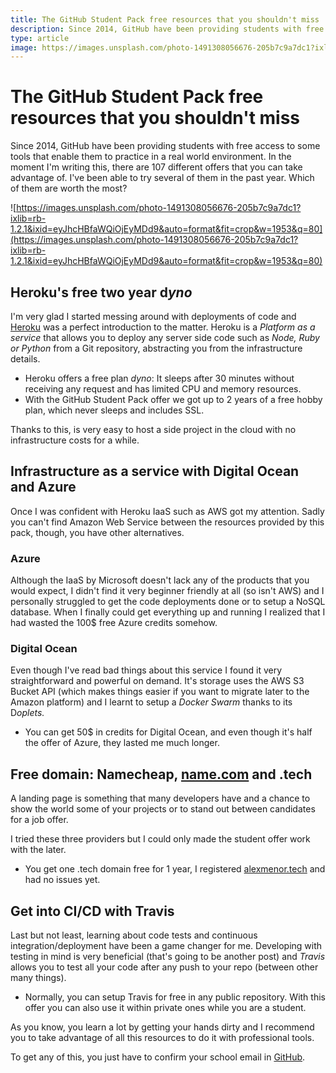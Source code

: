 ```yaml
---
title: The GitHub Student Pack free resources that you shouldn't miss
description: Since 2014, GitHub have been providing students with free access to some tools that enable them to practice in a real world environment. In the moment I'm writing this, there are 107 different offers that you can take advantage of.
type: article
image: https://images.unsplash.com/photo-1491308056676-205b7c9a7dc1?ixlib=rb-1.2.1&ixid=eyJhcHBfaWQiOjEyMDd9&auto=format&fit=crop&w=1953&q=80
---
```


# The GitHub Student Pack free resources that you shouldn't miss

Since 2014, GitHub have been providing students with free access to some tools that enable them to practice in a real world environment. In the moment I'm writing this, there are 107 different offers that you can take advantage of. I've been able to try several of them in the past year. Which of them are worth the most? 

![https://images.unsplash.com/photo-1491308056676-205b7c9a7dc1?ixlib=rb-1.2.1&ixid=eyJhcHBfaWQiOjEyMDd9&auto=format&fit=crop&w=1953&q=80](https://images.unsplash.com/photo-1491308056676-205b7c9a7dc1?ixlib=rb-1.2.1&ixid=eyJhcHBfaWQiOjEyMDd9&auto=format&fit=crop&w=1953&q=80)

## Heroku's free two year d*yno*

I'm very glad I started messing around with deployments of code and [Heroku](http://heroku.com) was a perfect introduction to the matter. Heroku is a *Platform as a service* that allows you to deploy any server side code such as *Node, Ruby or Python* from a Git repository, abstracting you from the infrastructure details. 

- Heroku offers a free plan *dyno*: It sleeps after 30 minutes without receiving any request and has limited CPU and memory resources.
- With the GitHub Student Pack offer we got up to 2 years of a free hobby plan, which never sleeps and includes SSL.

Thanks to this, is very easy to host a side project in the cloud with no infrastructure costs for a while.

## Infrastructure as a service with Digital Ocean and Azure

Once I was confident with Heroku IaaS such as AWS got my attention. Sadly you can't find Amazon Web Service between the resources provided by this pack, though, you have other alternatives.

### Azure

Although the IaaS by Microsoft doesn't lack any of the products that you would expect, I didn't find it very beginner friendly at all (so isn't AWS) and I personally struggled to get the code deployments done or to setup a NoSQL database. When I finally could get everything up and running I realized that I had wasted the 100$ free Azure credits somehow.

### Digital Ocean

Even though I've read bad things about this service I found it very straightforward and powerful on demand. It's storage uses the AWS S3 Bucket API (which makes things easier if you want to migrate later to the Amazon platform) and I learnt to setup a *Docker Swarm* thanks to its D*oplets.*

- You can get 50$ in credits for Digital Ocean, and even though it's half the offer of Azure, they lasted me much longer.

## Free domain: Namecheap, [name.com](http://name.com) and .tech

A landing page is something that many developers have and a chance to show the world some of your projects or to stand out between candidates for a job offer.

I tried these three providers but I could only made the student offer work with the later.

- You get one .tech domain free for 1 year, I registered [alexmenor.tech](http://alexmenor.tech) and had no issues yet.

## Get into CI/CD with Travis

Last but not least, learning about code tests and continuous integration/deployment have been a game changer for me. Developing with testing in mind is very beneficial (that's going to be another post) and *Travis* allows you to test all your code after any push to your repo (between other many things).

- Normally, you can setup Travis for free in any public repository. With this offer you can also use it within private ones while you are a student.

As you know, you learn a lot by getting your hands dirty and I recommend you to take advantage of all this resources to do it with professional tools.

To get any of this, you just have to confirm your school email in [GitHub](https://education.github.com/pack).